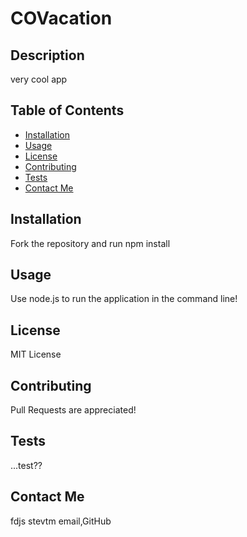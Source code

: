 # COVacation

  ## Description
  very cool app

  ## Table of Contents 
  - [Installation](#installation)
  - [Usage](#usage)
  - [License](#license)
  - [Contributing](#contributing)
  - [Tests](#tests)
  - [Contact Me](#contact-me)

  ## Installation
  Fork the repository and run npm install

  ## Usage 
  Use node.js to run the application in the command line! 

  ## License
  MIT License

  ## Contributing 
  Pull Requests are appreciated!

  ## Tests 
  ...test??

  ## Contact Me
  fdjs
  stevtm
  email,GitHub
